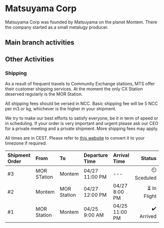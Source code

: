 # Matsuyama Corp

Matsuyama Corp was founded by Matsuyama on the planet Montem. There the company started as a small metalugy producer.

## Main branch activities

## Other Activities

### Shipping

As a result of frequent travels to Community Exchange stations, MTS offer their customer shipping services. At the moment the only CX Station deserved regularly is the MOR Station.

All shipping fees should be versed in NCC. Basic shipping fee will be 5 NCC per m3 or kg, whichever is the higher in your shipment.

We try to make our best efforts to satisfy everyone, be it in term of speed or in scheduling. If your order is very important and urgent please ask our CEO for a private meeting and a private shipment. More shipping fees may apply.

All times are in CEST. Please refer to [this website](https://time.is/en/CEST) to convert it to your timezone if required.


| Shipment Order | From          | To          | Departure Time | Arrival Time   | Status    |
|:-------------- |:------------- |:----------- |:-------------- |:-------------- | ---------:|
| #3             | MOR STation   | Montem      | 04/27 11:00 PM | ---            | :timer_clock: Sceduled  |
| #2             | Montem        | MOR Station | 04/27 12:00 PM | 04/27  8:00 PM | :hourglass_flowing_sand: In Flight |
| #1             | MOR Station   | Montem      | 04/25  9:00 AM | 04/25 11:00 PM | :heavy_check_mark: Arrived   |
